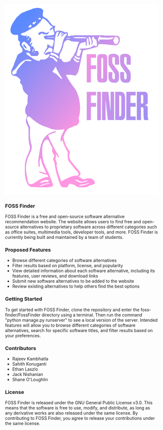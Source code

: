 ![FOSSGUY](FOSSGUY2.png)
### FOSS Finder

FOSS Finder is a free and open-source software alternative recommendation website. The website allows users to find free and open-source alternatives to proprietary software across different categories such as office suites, multimedia tools, developer tools, and more. FOSS Finder is currently being built and maintained by a team of students.

### Proposed Features

* Browse different categories of software alternatives
* Filter results based on platform, license, and popularity
* View detailed information about each software alternative, including its features, user reviews, and download links
* Submit new software alternatives to be added to the website
* Review existing alternatives to help others find the best options

### Getting Started

To get started with FOSS Finder, clone the repository and enter the foss-finder/FossFinder directory using a terminal. Then run the command "python manage.py runserver" to see a local version of the server. Intended features will allow you to browse different categories of software alternatives, search for specific software titles, and filter results based on your preferences.

### Contributors

* Rajeev Kambhatla
* Sahith Konuganti
* Ethan Laszlo
* Jack Nishanian
* Shane O'Loughlin

### License

FOSS Finder is released under the GNU General Public License v3.0. This means that the software is free to use, modify, and distribute, as long as any derivative works are also released under the same license. By contributing to FOSS Finder, you agree to release your contributions under the same license.
